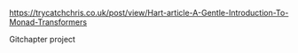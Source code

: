 https://trycatchchris.co.uk/post/view/Hart-article-A-Gentle-Introduction-To-Monad-Transformers

Gitchapter project
